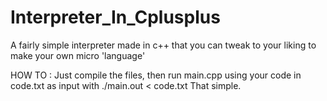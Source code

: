 # Interpreter_In_Cplusplus
A fairly simple interpreter made in c++ that you can tweak to your liking to make your own micro 'language'

HOW TO :
Just compile the files, then run main.cpp using your code in code.txt as input with
./main.out < code.txt
That simple.
